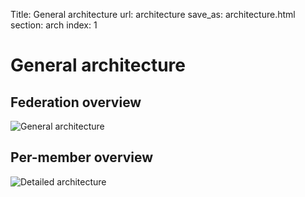 Title: General architecture
url: architecture
save_as: architecture.html
section: arch
index: 1

# General architecture

## Federation overview
![General architecture]({filename}/images/fogbow-arch-general.png)

## Per-member overview
![Detailed architecture]({filename}/images/fogbow-arch-detailed.png)

